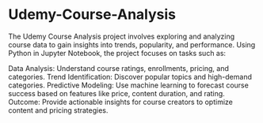 # Udemy-Course-Analysis

The Udemy Course Analysis project involves exploring and analyzing course data to gain insights into trends, popularity, and performance. Using Python in Jupyter Notebook, the project focuses on tasks such as:

Data Analysis: Understand course ratings, enrollments, pricing, and categories.
Trend Identification: Discover popular topics and high-demand categories.
Predictive Modeling: Use machine learning to forecast course success based on features like price, content duration, and rating.
Outcome: Provide actionable insights for course creators to optimize content and pricing strategies.
